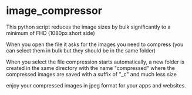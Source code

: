 # image_compressor

This python script reduces the image sizes by bulk significantly to a minimum of FHD (1080px short side) 

When you open the file it asks for the images you need to compress (you can select them in bulk but they
should be in the same folder)

When you select the file compression starts automatically, a new folder is created in the same directory 
with the name "compressed" where the compressed images are saved with a suffix of "_c" and much less size

enjoy your compressed images in jpeg format for your apps and websites.
